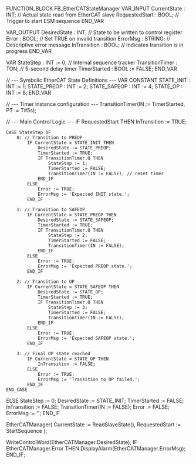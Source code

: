 FUNCTION_BLOCK FB_EtherCATStateManager
VAR_INPUT
    CurrentState       : INT;       // Actual state read from EtherCAT slave
    RequestedStart     : BOOL;      // Trigger to start ESM sequence
END_VAR

VAR_OUTPUT
    DesiredState       : INT;       // State to be written to control register
    Error              : BOOL;      // Set TRUE on invalid transition
    ErrorMsg           : STRING;    // Descriptive error message
    InTransition       : BOOL;      // Indicates transition is in progress
END_VAR

VAR
    StateStep          : INT := 0;      // Internal sequence tracker
    TransitionTimer    : TON;           // 5-second delay timer
    TimerStarted       : BOOL := FALSE;
END_VAR

// --- Symbolic EtherCAT State Definitions ---
VAR CONSTANT
    STATE_INIT   : INT := 1;
    STATE_PREOP  : INT := 2;
    STATE_SAFEOP : INT := 4;
    STATE_OP     : INT := 8;
END_VAR

// --- Timer instance configuration ---
TransitionTimer(IN := TimerStarted, PT := T#5s);

// --- Main Control Logic ---
IF RequestedStart THEN
    InTransition := TRUE;

    CASE StateStep OF
        0: // Transition to PREOP
            IF CurrentState = STATE_INIT THEN
                DesiredState := STATE_PREOP;
                TimerStarted := TRUE;
                IF TransitionTimer.Q THEN
                    StateStep := 1;
                    TimerStarted := FALSE;
                    TransitionTimer(IN := FALSE); // reset timer
                END_IF
            ELSE
                Error := TRUE;
                ErrorMsg := 'Expected INIT state.';
            END_IF

        1: // Transition to SAFEOP
            IF CurrentState = STATE_PREOP THEN
                DesiredState := STATE_SAFEOP;
                TimerStarted := TRUE;
                IF TransitionTimer.Q THEN
                    StateStep := 2;
                    TimerStarted := FALSE;
                    TransitionTimer(IN := FALSE);
                END_IF
            ELSE
                Error := TRUE;
                ErrorMsg := 'Expected PREOP state.';
            END_IF

        2: // Transition to OP
            IF CurrentState = STATE_SAFEOP THEN
                DesiredState := STATE_OP;
                TimerStarted := TRUE;
                IF TransitionTimer.Q THEN
                    StateStep := 3;
                    TimerStarted := FALSE;
                    TransitionTimer(IN := FALSE);
                END_IF
            ELSE
                Error := TRUE;
                ErrorMsg := 'Expected SAFEOP state.';
            END_IF

        3: // Final OP state reached
            IF CurrentState = STATE_OP THEN
                InTransition := FALSE;
            ELSE
                Error := TRUE;
                ErrorMsg := 'Transition to OP failed.';
            END_IF
    END_CASE

ELSE
    StateStep := 0;
    DesiredState := STATE_INIT;
    TimerStarted := FALSE;
    InTransition := FALSE;
    TransitionTimer(IN := FALSE);
    Error := FALSE;
    ErrorMsg := '';
END_IF

EtherCATManager(
    CurrentState := ReadSlaveState(),
    RequestedStart := StartSequence
);

WriteControlWord(EtherCATManager.DesiredState);
IF EtherCATManager.Error THEN
    DisplayAlarm(EtherCATManager.ErrorMsg);
END_IF;
